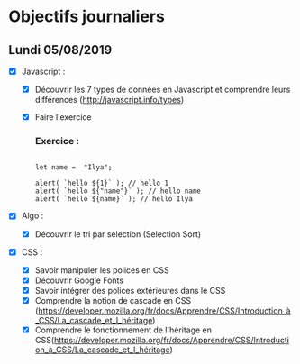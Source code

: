 # Objectifs journaliers

## Lundi 05/08/2019

- [x] Javascript :

  - [x] Découvrir les 7 types de données en Javascript et comprendre leurs différences (http://javascript.info/types)
  - [x] Faire l'exercice

    ### Exercice :

    ```

    let name =  "Ilya";

    alert( `hello ${1}` ); // hello 1
    alert( `hello ${"name"}` ); // hello name
    alert( `hello ${name}` ); // hello Ilya

    ```

- [x] Algo :

  - [x] Découvrir le tri par selection (Selection Sort)

- [x] CSS :
  - [x] Savoir manipuler les polices en CSS
  - [x] Découvrir Google Fonts
  - [x] Savoir intégrer des polices extérieures dans le CSS
  - [x] Comprendre la notion de cascade en CSS (https://developer.mozilla.org/fr/docs/Apprendre/CSS/Introduction_à_CSS/La_cascade_et_l_héritage)
  - [x] Comprendre le fonctionnement de l'héritage en CSS(https://developer.mozilla.org/fr/docs/Apprendre/CSS/Introduction_à_CSS/La_cascade_et_l_héritage)
